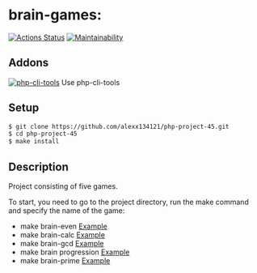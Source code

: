 # brain-games:
[![Actions Status](https://github.com/alexx134121/php-project-45/workflows/hexlet-check/badge.svg)](https://github.com/alexx134121/php-project-45/actions)
[![Maintainability](https://api.codeclimate.com/v1/badges/afc510058ca0e2bb16ce/maintainability)](https://codeclimate.com/github/alexx134121/php-project-45/maintainability)





## Addons
 [![php-cli-tools](https://avatars.githubusercontent.com/u/1570774?s=48&v=4)](https://github.com/wp-cli/php-cli-tools)  Use php-cli-tools
## Setup
```sh
$ git clone https://github.com/alexx134121/php-project-45.git
$ cd php-project-45
$ make install
```
## Description
Project consisting of five games.

To start, you need to go to the project directory, run the make command and specify the name of the game:
* make brain-even [Example](https://asciinema.org/a/fW2s4Yjo5PZvHN4JaRh3sQMGB)
* make brain-calc [Example](https://asciinema.org/a/2f2DLj6DNVsV7cFalL6cSbH5V)
* make brain-gcd [Example](https://asciinema.org/a/jHal4eGiBiiWZh2sMM1mIWIPU)
* make brain progression [Example](https://asciinema.org/a/jk0eRQ1VAwRXOQcnpvO91YJph)
* make brain-prime  [Example](https://asciinema.org/a/v669MKBxJrOkauF6CwUOshTgO)
